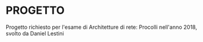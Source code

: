 # PROGETTO
Progetto richiesto per l'esame di Architetture di rete: Procolli nell'anno 2018, svolto da Daniel Lestini
